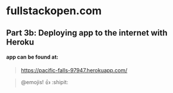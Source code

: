 # fullstackopen.com

## Part 3b: Deploying app to the internet with Heroku


#### app can be found at:


> https://pacific-falls-97947.herokuapp.com/



> @emojis! :+1: :shipit:
